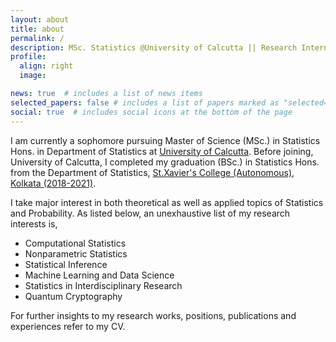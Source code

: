 ```yaml
---
layout: about
title: about
permalink: /
description: MSc. Statistics @University of Calcutta || Research Intern @ISI KOLKATA and @IISER KOLKATA
profile:
  align: right
  image: 

news: true  # includes a list of news items
selected_papers: false # includes a list of papers marked as "selected={true}"
social: true  # includes social icons at the bottom of the page
---
```


I am currently a sophomore pursuing Master of Science (MSc.) in Statistics Hons. in Department of Statistics at [University of Calcutta](https://www.caluniv.ac.in/academic/Statistics.html). Before joining, University of Calcutta, I completed my graduation (BSc.) in Statistics Hons. from the Department of Statistics, [St.Xavier's College (Autonomous), Kolkata (2018-2021)](https://www.sxccal.edu/b-sc-statistics-department/).

I take major interest in both theoretical as well as applied topics of Statistics and Probability. As listed below, an unexhaustive list of my research interests is,

* Computational Statistics
* Nonparametric Statistics
* Statistical Inference
* Machine Learning and Data Science
* Statistics in Interdisciplinary Research
* Quantum Cryptography

For further insights to my research works, positions, publications and experiences refer to my CV.
